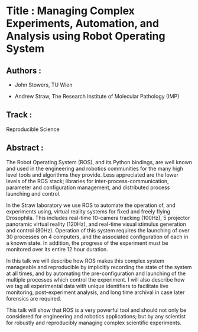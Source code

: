 
Title : Managing Complex Experiments, Automation, and Analysis using Robot Operating System
=====================

Authors : 
----------


- John Stowers, TU Wien

- Andrew Straw, The Research Institute of Molecular Pathology (IMP)


Track : 
-------

Reproducible Science

Abstract : 
----------

The Robot Operating System (ROS), and its Python bindings, are well known and used
in the engineering and robotics communities for the many high level tools and algorithms
they provide. Less appreciated are the lower levels of the ROS stack; libraries for
inter-process-communication, parameter and configuration management, and distributed
process launching and control.

In the Straw laboratory we use ROS to automate the operation of, and experiments
using, virtual reality systems for fixed and freely flying Drosophila. This includes
real-time 10-camera tracking (100Hz), 5 projector panoramic virtual reality (120Hz),
and real-time visual stimulus generation and control (80Hz). Operation of this system
requires the launching of over 30 processes on 4 computers, and the associated
configuration of each in a known state. In addition, the progress of the experiment
must be monitored over its entire 12 hour duration.

In this talk we will describe how ROS makes this complex system manageable and
reproducible by implicitly recording the state of the system at all times, and by
automating the pre-configuration and launching of the multiple processes which
control the experiment. I will also describe how we tag all experimental data
with unique identifiers to facilitate live monitoring, post-experiment analysis,
and long time archival in case later forensics are required.

This talk will show that ROS is a very powerful tool and should not only be
considered for engineering and robotics applications; but by any scientist for
robustly and reproducibly managing complex scientific experiments.

